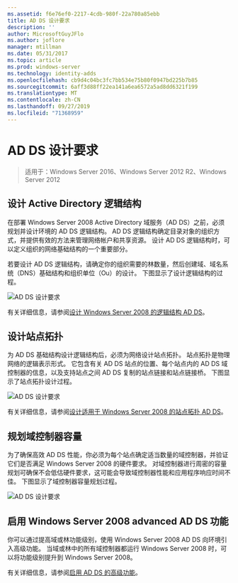 ```yaml
---
ms.assetid: f6e76ef0-2217-4cdb-980f-22a780a85ebb
title: AD DS 设计要求
description: ''
author: MicrosoftGuyJFlo
ms.author: joflore
manager: mtillman
ms.date: 05/31/2017
ms.topic: article
ms.prod: windows-server
ms.technology: identity-adds
ms.openlocfilehash: cb9d4c04bc3fc7bb534e75b80f0947bd225b7b85
ms.sourcegitcommit: 6aff3d88ff22ea141a6ea6572a5ad8dd6321f199
ms.translationtype: MT
ms.contentlocale: zh-CN
ms.lasthandoff: 09/27/2019
ms.locfileid: "71368959"
---
```

# <a name="ad-ds-design-requirements"></a>AD DS 设计要求

>适用于：Windows Server 2016、Windows Server 2012 R2、Windows Server 2012

  
## <a name="designing-the-active-directory-logical-structure"></a>设计 Active Directory 逻辑结构  
在部署 Windows Server 2008 Active Directory 域服务（AD DS）之前，必须规划并设计环境的 AD DS 逻辑结构。 AD DS 逻辑结构确定目录对象的组织方式，并提供有效的方法来管理网络帐户和共享资源。 设计 AD DS 逻辑结构时，可以定义组织的网络基础结构的一个重要部分。  
  
若要设计 AD DS 逻辑结构，请确定你的组织需要的林数量，然后创建域、域名系统（DNS）基础结构和组织单位（Ou）的设计。 下图显示了设计逻辑结构的过程。  
  
![AD DS 设计要求](media/AD-DS-Design-Requirements/d5cebae6-a752-4063-a98f-473799c251bd.gif)  
  
有关详细信息，请参阅[设计 Windows Server 2008 的逻辑结构 AD DS](Designing-the-Logical-Structure.md)。  
  
## <a name="designing-the-site-topology"></a>设计站点拓扑  
为 AD DS 基础结构设计逻辑结构后，必须为网络设计站点拓扑。 站点拓扑是物理网络的逻辑表示形式。 它包含有关 AD DS 站点的位置、每个站点内的 AD DS 域控制器的信息，以及支持站点之间 AD DS 复制的站点链接和站点链接桥。 下图显示了站点拓扑设计过程。  
  
![AD DS 设计要求](media/AD-DS-Design-Requirements/d34d43c0-437f-47cb-9b64-09c0f9ce6479.gif)  
  
有关详细信息，请参阅[设计适用于 Windows Server 2008 的站点拓扑 AD DS](Designing-the-Site-Topology.md)。  
  
## <a name="planning-domain-controller-capacity"></a>规划域控制器容量  
为了确保高效 AD DS 性能，你必须为每个站点确定适当数量的域控制器，并验证它们是否满足 Windows Server 2008 的硬件要求。 对域控制器进行周密的容量规划可确保不会低估硬件要求，这可能会导致域控制器性能和应用程序响应时间不佳。 下图显示了域控制器容量规划过程。  
  
![AD DS 设计要求](media/AD-DS-Design-Requirements/fff6ef22-5c7b-4478-ad76-42b296dcf769.gif)  
  
## <a name="enabling-windows-server-2008-advanced-ad-ds-features"></a>启用 Windows Server 2008 advanced AD DS 功能  
你可以通过提高域或林功能级别，使用 Windows Server 2008 AD DS 向环境引入高级功能。 当域或林中的所有域控制器都运行 Windows Server 2008 时，可以将功能级别提升到 Windows Server 2008。  
  
有关详细信息，请参阅[启用 AD DS 的高级功能](../../ad-ds/plan/Enabling-Advanced-Features-for-AD-DS.md)。  
  


